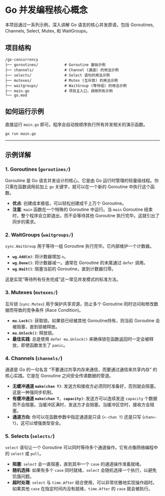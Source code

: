 # Go 并发编程核心概念

本项目通过一系列示例，深入讲解 Go 语言的核心并发原语，包括 Goroutines, Channels, Select, Mutex, 和 WaitGroups。

## 项目结构

```
/go-concurrency
├── goroutines/            # Goroutine 基础示例
├── channels/              # Channel (通道) 的用法示例
├── selects/               # Select 语句的用法示例
├── mutexes/               # Mutex (互斥锁) 的用法示例
├── waitgroups/            # WaitGroup (等待组) 的用法示例
├── main.go                # 项目主入口，调用所有示例
└── go.mod
```

## 如何运行示例

直接运行 `main.go` 即可。程序会自动按顺序执行所有并发相关的演示函数。

```sh
go run main.go
```

---

## 示例详解

### 1. Goroutines (`goroutines/`)

Goroutine 是 Go 语言并发设计的核心。它是由 Go 运行时管理的轻量级线程。你只需在函数调用前加上 `go` 关键字，就可以在一个新的 Goroutine 中执行这个函数。

*   **优点**: 创建成本极低，可以轻松创建成千上万个 Goroutine。
*   **注意**: `main` 函数在一个特殊的 Goroutine 中运行。当 `main` Goroutine 结束时，整个程序会立即退出，而不会等待其他 Goroutine 执行完毕。这就引出了同步的需求。

### 2. WaitGroups (`waitgroups/`)

`sync.WaitGroup` 用于等待一组 Goroutine 执行完毕。它内部维护一个计数器。

*   **`wg.Add(n)`**: 将计数器增加 `n`。
*   **`wg.Done()`**: 将计数器减一。通常在 Goroutine 的末尾通过 `defer` 调用。
*   **`wg.Wait()`**: 阻塞当前的 Goroutine，直到计数器归零。

这是实现“等待所有任务完成”这一常见并发模式的标准方法。

### 3. Mutexes (`mutexes/`)

互斥锁 (`sync.Mutex`) 用于保护共享资源，防止多个 Goroutine 同时访问和修改数据而导致的竞争条件 (Race Condition)。

*   **`mu.Lock()`**: 获取锁。如果锁已经被其他 Goroutine持有，则当前 Goroutine 会被阻塞，直到锁被释放。
*   **`mu.Unlock()`**: 释放锁。
*   **最佳实践**: 总是使用 `defer mu.Unlock()` 来确保锁在函数返回时一定会被释放，即使函数发生了 `panic`。

### 4. Channels (`channels/`)

通道是 Go 的一句名言 “不要通过共享内存来通信，而要通过通信来共享内存” 的核心实践。它是在 Goroutine 之间安全传递数据的管道。

*   **无缓冲通道 `make(chan T)`**: 发送方和接收方必须同时准备好，否则就会阻塞。这是一种强同步机制。
*   **有缓冲通道 `make(chan T, capacity)`**: 发送方可以连续发送 `capacity` 个数据而不会阻塞。当缓冲区满时，发送方才会阻塞。当缓冲区空时，接收方会阻塞。
*   **通道方向**: 你可以在函数参数中指定通道是只读 (`<-chan T`) 还是只写 (`chan<- T`)，这可以增强类型安全。

### 5. Selects (`selects/`)

`select` 语句让一个 Goroutine 可以同时等待多个通道操作。它有点像网络编程中的 `select` 或 `poll`。

*   **阻塞**: `select` 会一直阻塞，直到其中一个 `case` 的通道操作准备就绪。
*   **随机选择**: 如果有多个 `case` 同时就绪，`select` 会随机选择一个执行，以避免饥饿问题。
*   **超时处理**: `select` 与 `time.After` 结合使用，可以非常优雅地实现操作超时。如果其他 `case` 在指定时间内没有就绪，`time.After` 的 `case` 就会被执行。
